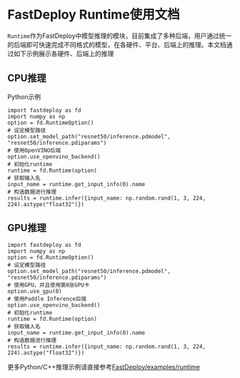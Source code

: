 # FastDeploy Runtime使用文档

`Runtime`作为FastDeploy中模型推理的模块，目前集成了多种后端，用户通过统一的后端即可快速完成不同格式的模型，在各硬件、平台、后端上的推理。本文档通过如下示例展示各硬件、后端上的推理

## CPU推理

Python示例

```
import fastdeploy as fd
import numpy as np
option = fd.RuntimeOption()
# 设定模型路径
option.set_model_path("resnet50/inference.pdmodel", "resnet50/inference.pdiparams")
# 使用OpenVINO后端
option.use_openvino_backend()
# 初始化runtime
runtime = fd.Runtime(option)
# 获取输入名
input_name = runtime.get_input_info(0).name
# 构造数据进行推理
results = runtime.infer({input_name: np.random.rand(1, 3, 224, 224).astype("float32")})
```

## GPU推理
```
import fastdeploy as fd
import numpy as np
option = fd.RuntimeOption()
# 设定模型路径
option.set_model_path("resnet50/inference.pdmodel", "resnet50/inference.pdiparams")
# 使用GPU，并且使用第0张GPU卡
option.use_gpu(0)
# 使用Paddle Inference后端
option.use_openvino_backend()
# 初始化runtime
runtime = fd.Runtime(option)
# 获取输入名
input_name = runtime.get_input_info(0).name
# 构造数据进行推理
results = runtime.infer({input_name: np.random.rand(1, 3, 224, 224).astype("float32")})
```

更多Python/C++推理示例请直接参考[FastDeploy/examples/runtime](../../examples/runtime)
